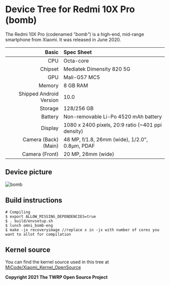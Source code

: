 Device Tree for Redmi 10X Pro (bomb)
==========================================

The Redmi 10X Pro (codenamed _"bomb"_) is a high-end, mid-range smartphone from Xiaomi.
It was released in June 2020.

| Basic                   | Spec Sheet                                                                                                                     |
| -----------------------:|:------------------------------------------------------------------------------------------------------------------------------ |
| CPU                     | Octa-core                                                                                                                      |
| Chipset                 | Mediatek Dimensity 820 5G                                                                                                      |
| GPU                     | Mali-G57 MC5                                                                                                                   |
| Memory                  | 8 GB RAM                                                                                                                       |
| Shipped Android Version | 10.0                                                                                                                           |
| Storage                 | 128/256 GB                                                                                                                     |
| Battery                 | Non-removable Li-Po 4520 mAh battery                                                                                           |
| Display                 | 1080 x 2400 pixels, 20:9 ratio (~401 ppi density)                                                                              |
| Camera (Back)(Main)     | 48 MP, f/1.8, 26mm (wide), 1/2.0", 0.8µm, PDAF                                                                                 |
| Camera (Front)          | 20 MP, 26mm (wide)                                                                                                             |

## Device picture
![bomb](https://cdn-files.kimovil.com/default/0004/71/thumb_370807_default_big.jpeg)

## Build instructions

```
# Compiling
$ export ALLOW_MISSING_DEPENDENCIES=true
$ . build/envsetup.sh
$ lunch omni_bomb-eng
$ make -jx recoveryimage //replace x in -jx with number of cores you want to allot for compilation

```
## Kernel source

You can find the kernel source used in this tree at [MiCode/Xiaomi_Kernel_OpenSource](https://github.com/MiCode/Xiaomi_Kernel_OpenSource/tree/bomb-q-oss)

**Copyright 2021 The TWRP Open Source Project**
